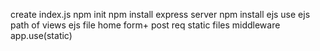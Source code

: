 create index.js
npm init
npm install express
    server
npm install ejs
    use ejs
    path of views 
    ejs file
        home
form+ post req
static files
    middleware app.use(static)
